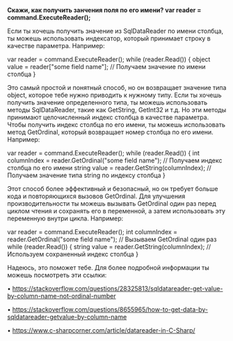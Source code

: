 **Скажи, как получить занчения поля по его имени?
var reader = command.ExecuteReader();**

Если ты хочешь получить значение из SqlDataReader по имени столбца, ты можешь использовать индексатор, который принимает строку в качестве параметра. Например:

var reader = command.ExecuteReader();
while (reader.Read())
{
object value = reader["some field name"]; // Получаем значение по имени столбца
}

Это самый простой и понятный способ, но он возвращает значение типа object, которое тебе нужно приводить к нужному типу. Если ты хочешь получить значение определенного типа, ты можешь использовать методы SqlDataReader, такие как GetString, GetInt32 и т.д. Но эти методы принимают целочисленный индекс столбца в качестве параметра. Чтобы получить индекс столбца по его имени, ты можешь использовать метод GetOrdinal, который возвращает номер столбца по его имени. Например:

var reader = command.ExecuteReader();
while (reader.Read())
{
int columnIndex = reader.GetOrdinal("some field name"); // Получаем индекс столбца по его имени
string value = reader.GetString(columnIndex); // Получаем значение типа string по индексу столбца
}

Этот способ более эффективный и безопасный, но он требует больше кода и повторяющихся вызовов GetOrdinal. Для улучшения производительности ты можешь вызывать GetOrdinal один раз перед циклом чтения и сохранять его в переменной, а затем использовать эту переменную внутри цикла. Например:

var reader = command.ExecuteReader();
int columnIndex = reader.GetOrdinal("some field name"); // Вызываем GetOrdinal один раз
while (reader.Read())
{
string value = reader.GetString(columnIndex); // Используем сохраненный индекс столбца
}

Надеюсь, это поможет тебе. Для более подробной информации ты можешь посмотреть эти ссылки:

•  https://stackoverflow.com/questions/28325813/sqldatareader-get-value-by-column-name-not-ordinal-number

•  https://stackoverflow.com/questions/8655965/how-to-get-data-by-sqldatareader-getvalue-by-column-name

•  https://www.c-sharpcorner.com/article/datareader-in-C-Sharp/

